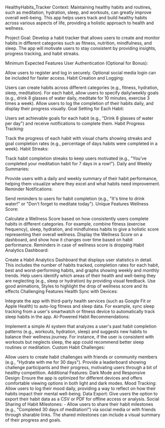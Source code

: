 HealthyHabits_Tracker
Context:
Maintaining healthy habits and routines, such as meditation, hydration, sleep, and workouts, can greatly improve overall well-being. This app helps users track and build healthy habits across various aspects of life, providing a holistic approach to health and wellness.

Project Goal:
Develop a habit tracker that allows users to create and monitor habits in different categories such as fitness, nutrition, mindfulness, and sleep. The app will motivate users to stay consistent by providing insights, progress tracking, and habit streaks.

Minimum Expected Features
User Authentication (Optional for Bonus):

Allow users to register and log in securely. Optional social media login can be included for faster access.
Habit Creation and Logging:

Users can create habits across different categories (e.g., fitness, hydration, sleep, meditation).
For each habit, allow users to specify daily/weekly goals (e.g., drink 8 glasses of water daily, meditate for 10 minutes, exercise 3 times a week).
Allow users to log the completion of their habits daily, and display their progress visually.
Goal Setting for Each Habit:

Users set achievable goals for each habit (e.g., "Drink 8 glasses of water per day") and receive notifications to complete them.
Habit Progress Tracking:

Track the progress of each habit with visual charts showing streaks and goal completion rates (e.g., percentage of days habits were completed in a week).
Habit Streaks:

Track habit completion streaks to keep users motivated (e.g., "You’ve completed your meditation habit for 7 days in a row!").
Daily and Weekly Summaries:

Provide users with a daily and weekly summary of their habit performance, helping them visualize where they excel and what habits need improvement.
Reminder Notifications:

Send reminders to users for habit completion (e.g., "It's time to drink water!" or "Don't forget to meditate today").
Unique Features
Wellness Score:

Calculate a Wellness Score based on how consistently users complete habits in different categories. For example, combine fitness (exercise frequency), sleep, hydration, and mindfulness habits to give a holistic score representing their overall wellness.
Display the Wellness Score on a dashboard, and show how it changes over time based on habit performance.
Reminders in case of wellness score is dropping
Habit Analytics Dashboard:

Create a Habit Analytics Dashboard that displays user statistics in detail. This includes the number of habits tracked, completion rates for each habit, best and worst-performing habits, and graphs showing weekly and monthly trends.
Help users identify which areas of their health and well-being they are neglecting (e.g., sleep or hydration) by providing visual feedback.
Use good animations, Styles to highlight the drop of wellness score and its effects
Challenging Features
Health Sync with Devices:

Integrate the app with third-party health services (such as Google Fit or Apple Health) to auto-log fitness and sleep data. For example, sync sleep tracking from a user's smartwatch or fitness device to automatically track sleep habits in the app.
AI-Powered Habit Recommendations:

Implement a simple AI system that analyzes a user's past habit completion patterns (e.g., workouts, hydration, sleep) and suggests new habits to balance their wellness journey. For instance, if the user is consistent with workouts but neglects sleep, the app could recommend better sleep routines or meditation.
Custom Habit Challenges:

Allow users to create habit challenges with friends or community members (e.g., "Hydrate with me for 30 days").
Provide a leaderboard showing challenge participants and their progress, motivating users through a bit of healthy competition.
Additional Features:
Dark Mode and Responsive Design: Ensure the app is optimized for different devices and offers comfortable viewing options in both light and dark modes.
Mood Tracking: Allow users to log their mood daily, providing a way to reflect on how their habits impact their mental well-being.
Data Export: Give users the option to export their habit data as a CSV or PDF for offline access or analysis. Social Sharing of Habit Milestones: - Allow users to share their habit milestones (e.g., "Completed 30 days of meditation!") via social media or with friends through sharable links.
The shared milestones can include a visual summary of their progress and goals.
